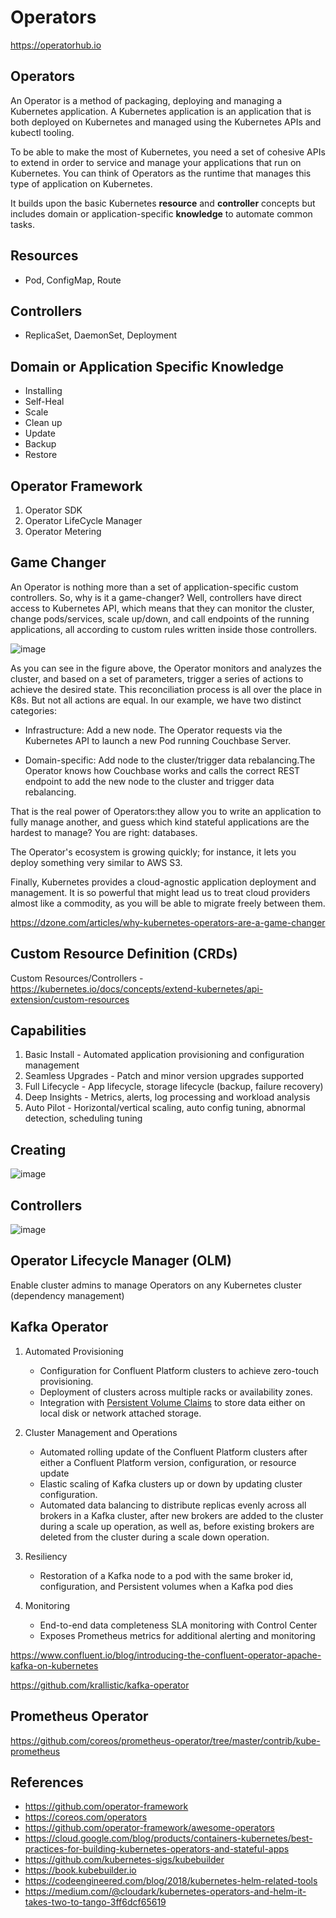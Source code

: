 # Operators

https://operatorhub.io

## Operators

An Operator is a method of packaging, deploying and managing a Kubernetes application. A Kubernetes application is an application that is both deployed on Kubernetes and managed using the Kubernetes APIs and kubectl tooling.

To be able to make the most of Kubernetes, you need a set of cohesive APIs to extend in order to service and manage your applications that run on Kubernetes. You can think of Operators as the runtime that manages this type of application on Kubernetes.

It builds upon the basic Kubernetes **resource** and **controller** concepts but includes domain or application-specific **knowledge** to automate common tasks.

## Resources

- Pod, ConfigMap, Route

## Controllers

- ReplicaSet, DaemonSet, Deployment

## Domain or Application Specific Knowledge

- Installing
- Self-Heal
- Scale
- Clean up
- Update
- Backup
- Restore

## Operator Framework

1. Operator SDK
2. Operator LifeCycle Manager
3. Operator Metering

## Game Changer

An Operator is nothing more than a set of application-specific custom controllers. So, why is it a game-changer? Well, controllers have direct access to Kubernetes API, which means that they can monitor the cluster, change pods/services, scale up/down, and call endpoints of the running applications, all according to custom rules written inside those controllers.

![image](../../media/DevOps-Kubernetes-Operators-image1.jpg)

As you can see in the figure above, the Operator monitors and analyzes the cluster, and based on a set of parameters, trigger a series of actions to achieve the desired state. This reconciliation process is all over the place in K8s. But not all actions are equal. In our example, we have two distinct categories:

- Infrastructure: Add a new node. The Operator requests via the Kubernetes API to launch a new Pod running Couchbase Server.

- Domain-specific: Add node to the cluster/trigger data rebalancing.The Operator knows how Couchbase works and calls the correct REST endpoint to add the new node to the cluster and trigger data rebalancing.

That is the real power of Operators:they allow you to write an application to fully manage another, and guess which kind stateful applications are the hardest to manage? You are right: databases.

The Operator's ecosystem is growing quickly; for instance, it lets you deploy something very similar to AWS S3.

Finally, Kubernetes provides a cloud-agnostic application deployment and management. It is so powerful that might lead us to treat cloud providers almost like a commodity, as you will be able to migrate freely between them.

https://dzone.com/articles/why-kubernetes-operators-are-a-game-changer

## Custom Resource Definition (CRDs)

Custom Resources/Controllers - https://kubernetes.io/docs/concepts/extend-kubernetes/api-extension/custom-resources

## Capabilities

1. Basic Install - Automated application provisioning and configuration management
2. Seamless Upgrades - Patch and minor version upgrades supported
3. Full Lifecycle - App lifecycle, storage lifecycle (backup, failure recovery)
4. Deep Insights - Metrics, alerts, log processing and workload analysis
5. Auto Pilot - Horizontal/vertical scaling, auto config tuning, abnormal detection, scheduling tuning

## Creating

![image](../../media/DevOps-Kubernetes-Operators-image2.jpg)

## Controllers

![image](../../media/DevOps-Kubernetes-Operators-image3.jpg)

## Operator Lifecycle Manager (OLM)

Enable cluster admins to manage Operators on any Kubernetes cluster (dependency management)

## Kafka Operator

1. Automated Provisioning
    - Configuration for Confluent Platform clusters to achieve zero-touch provisioning.
    - Deployment of clusters across multiple racks or availability zones.
    - Integration with [Persistent Volume Claims](https://kubernetes.io/docs/concepts/storage/persistent-volumes/) to store data either on local disk or network attached storage.

2. Cluster Management and Operations
    - Automated rolling update of the Confluent Platform clusters after either a Confluent Platform version, configuration, or resource update
    - Elastic scaling of Kafka clusters up or down by updating cluster configuration.
    - Automated data balancing to distribute replicas evenly across all brokers in a Kafka cluster, after new brokers are added to the cluster during a scale up operation, as well as, before existing brokers are deleted from the cluster during a scale down operation.

3. Resiliency
    - Restoration of a Kafka node to a pod with the same broker id, configuration, and Persistent volumes when a Kafka pod dies

4. Monitoring
    - End-to-end data completeness SLA monitoring with Control Center
    - Exposes Prometheus metrics for additional alerting and monitoring

https://www.confluent.io/blog/introducing-the-confluent-operator-apache-kafka-on-kubernetes

https://github.com/krallistic/kafka-operator

## Prometheus Operator

https://github.com/coreos/prometheus-operator/tree/master/contrib/kube-prometheus

## References

- https://github.com/operator-framework
- https://coreos.com/operators
- https://github.com/operator-framework/awesome-operators
- https://cloud.google.com/blog/products/containers-kubernetes/best-practices-for-building-kubernetes-operators-and-stateful-apps
- https://github.com/kubernetes-sigs/kubebuilder
- https://book.kubebuilder.io
- https://codeengineered.com/blog/2018/kubernetes-helm-related-tools
- https://medium.com/@cloudark/kubernetes-operators-and-helm-it-takes-two-to-tango-3ff6dcf65619
